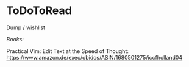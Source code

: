 # ToDoToRead
Dump / wishlist

*Books:*

Practical Vim: Edit Text at the Speed of Thought: https://www.amazon.de/exec/obidos/ASIN/1680501275/iccfholland04
